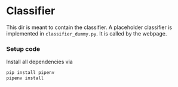 # Classifier

This dir is meant to contain the classifier. A placeholder classifier is implemented in `classifier_dummy.py`. It is called by the webpage.


### Setup code

Install all dependencies via
```bash
pip install pipenv
pipenv install
```
